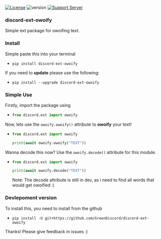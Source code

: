 [![License](https://img.shields.io/github/license/GreenDiscord/discord-ext-owoify)](https://mit-license.org/) ![version](https://img.shields.io/pypi/v/discord-ext-owoify) [![Support Server](https://img.shields.io/discord/807028485667028993.svg?label=&logo=discord&logoColor=ffffff&color=7389D8&labelColor=6A7EC2)](https://discord.gg/esARSKDMAp)

### discord-ext-owoify
Simple ext package for owoifing text.

### Install
Simple paste this into your terminal

- ```shell script
  pip install discord-ext-owoify
  ```

If you need to **update** please use the following:

- ```shell script
  pip install --upgrade discord-ext-owoify
  ```

### Simple Use
Firstly, import the package using

- ```python
  from discord.ext import owoify
  ```

Now, lets use the ```owoify.owoify()``` attribute to **owoify** your text!

- ```python
  from discord.ext import owoify

  print(await owoify.owoify("TEXT"))

  ```

Wanna decode this now? Use the ```owoify.decode()``` attribute for this module.
- ```python
  from discord.ext import owoify
  
  print(await owoify.decode("TEXT"))
  ```
  
  Note: The decode attribute is still in dev, as i need to find all words that would get owoified :) 
  
  
### Devlepoment version

To install this, you need to install from the github

- ```shell script
  pip install -U git+https://github.com/GreenDiscord/discord-ext-owoify
  ```
Thanks! Please give feedback in issues :)
